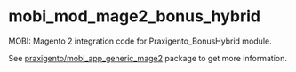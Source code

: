 # mobi_mod_mage2_bonus_hybrid

MOBI: Magento 2 integration code for Praxigento_BonusHybrid module.


See [praxigento/mobi_app_generic_mage2](https://github.com/praxigento/mobi_app_generic_mage2) package 
to get more information.
